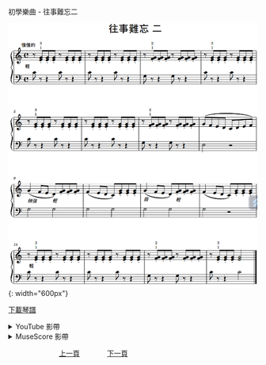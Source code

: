 ﻿---
keywords: 初學樂曲 - 往事難忘二
---
初學樂曲 - 往事難忘二

![往事難忘二](/assets/Piano/B-往事難忘二.png){: width="600px"}

<a href="/assets/Piano/B-往事難忘二.pdf" target="_blank">下載琴譜</a>

<details>
  <summary>YouTube 影帶</summary>
<ol>
<iframe width="560" height="315" src="https://www.youtube.com/embed/twRVGbOq5OY" title="往事難忘二" frameborder="0" allow="accelerometer; autoplay; clipboard-write; encrypted-media; gyroscope; picture-in-picture; web-share" allowfullscreen></iframe>
</ol>
</details>

<details>
  <summary>MuseScore 影帶</summary>
<ol>
<a href="https://musescore.com/user/65457238/scores/12212386?share=copy_link" target="_blank">Open to Play</a>
</ol>
</details>



&nbsp;&nbsp;&nbsp;&nbsp;&nbsp;&nbsp;&nbsp;&nbsp;&nbsp;&nbsp;&nbsp;&nbsp;
&nbsp;&nbsp;&nbsp;&nbsp;&nbsp;&nbsp;&nbsp;&nbsp;&nbsp;&nbsp;&nbsp;&nbsp;
[上一頁](B-Unforgettablepast)
&nbsp;&nbsp;&nbsp;&nbsp;&nbsp;&nbsp;&nbsp;&nbsp;&nbsp;&nbsp;&nbsp;&nbsp;
[下一頁](B-UnforgettablepastTwo)

<!-- Google tag (gtag.js) -->
<script async src="https://www.googletagmanager.com/gtag/js?id=G-SK366WCHW3"></script>
<script>
  window.dataLayer = window.dataLayer || [];
  function gtag(){dataLayer.push(arguments);}
  gtag('js', new Date());

  gtag('config', 'G-SK366WCHW3');
</script>








